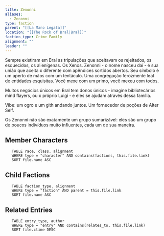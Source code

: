 ```yaml
---
title: Zenonni
aliases:
  - Zenonni
type: faction
parent: "[[La Mano Legata]]"
location: "[[The Rock of Bral|Bral]]"
faction_type: Crime Family
alignment: ""
leader: ""
---
```

Sempre existiram em Bral as tripulações que aceitavam os rejeitados, os esquecidos, os alienígenas. Os Xenos. Zenonni - o nome nasceu daí - é sua união que aceita o diferente com apêndices sortidos abertos. Seu símbolo é um aperto de mãos com um tentáculo. Uma congregação ferozmente leal de entidades esquisitas. Você mexe com um primo, você mexeu com todos. 

Muitos negócios únicos em Bral tem donos únicos - imagine bibliotecários mind flayers, ou o próprio Luigi - e eles se ajudam através dessa família. 

Vibe: um ogro e um gith andando juntos. Um fornecedor de poções de Alter Self. 

Os Zenonni não são exatamente um grupo sumarizável: eles são um grupo de poucos indivíduos muito influentes, cada um de sua maneira. 


<!-- DYNAMIC:related-entries -->

## Member Characters

 ```dataview
    TABLE race, class, alignment
    WHERE type = "character" AND contains(factions, this.file.link)
    SORT file.name ASC
 ```

## Child Factions

 ```dataview
    TABLE faction_type, alignment
    WHERE type = "faction" AND parent = this.file.link
    SORT file.name ASC
 ```

## Related Entries

 ```dataview
    TABLE entry_type, author
    WHERE type = "entry" AND contains(relates_to, this.file.link)
    SORT file.ctime DESC
```

<!-- /DYNAMIC -->
